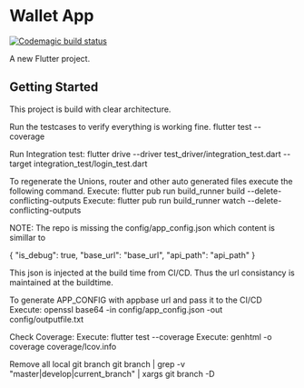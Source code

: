 # Wallet App 
[![Codemagic build status](https://api.codemagic.io/apps/6017bdd19e376abf2de1e47f/6018e9ee4ad38cf97745dbff/status_badge.svg)](https://codemagic.io/apps/6017bdd19e376abf2de1e47f/6018e9ee4ad38cf97745dbff/latest_build)

A new Flutter project.

## Getting Started

This project is build with clear architecture.

Run the testcases to verify everything is working fine.
flutter test --coverage

Run Integration test:
flutter drive --driver test_driver/integration_test.dart --target integration_test/login_test.dart

To regenerate the Unions, router and other auto generated files execute the following command.
Execute: flutter pub run build_runner build --delete-conflicting-outputs 
Execute: flutter pub run build_runner watch --delete-conflicting-outputs 

NOTE:
The repo is missing the config/app_config.json which content is simillar to

{
    "is_debug": true,
    "base_url": "base_url",
    "api_path": "api_path"
}

This json is injected at the build time from CI/CD. Thus the url consistancy is maintained at the buildtime.

To generate APP_CONFIG with appbase url and pass it to the CI/CD
Execute: openssl base64 -in config/app_config.json -out config/outputfile.txt

Check Coverage:
Execute: flutter test --coverage
Execute: genhtml -o coverage coverage/lcov.info

Remove all local git branch
git branch | grep -v "master\|develop\|current_branch" | xargs git branch -D 